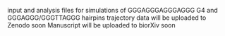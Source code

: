 input and analysis files for simulations of GGGAGGGAGGGAGGG G4 and GGGAGGG/GGGTTAGGG hairpins
trajectory data will be uploaded to Zenodo soon
Manuscript will be uploaded to biorXiv soon
